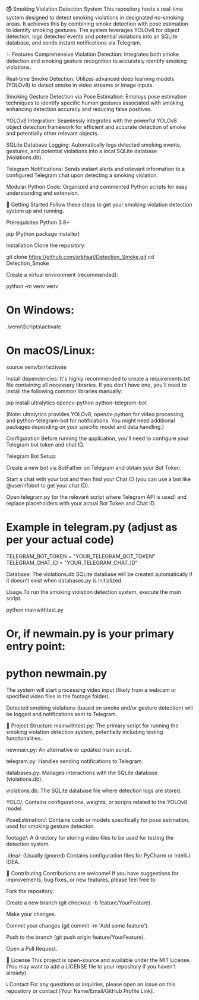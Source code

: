 🚭 Smoking Violation Detection System
This repository hosts a real-time system designed to detect smoking violations in designated no-smoking areas. It achieves this by combining smoke detection with pose estimation to identify smoking gestures. The system leverages YOLOv8 for object detection, logs detected events and potential violations into an SQLite database, and sends instant notifications via Telegram.

✨ Features
Comprehensive Violation Detection: Integrates both smoke detection and smoking gesture recognition to accurately identify smoking violations.

Real-time Smoke Detection: Utilizes advanced deep learning models (YOLOv8) to detect smoke in video streams or image inputs.

Smoking Gesture Detection via Pose Estimation: Employs pose estimation techniques to identify specific human gestures associated with smoking, enhancing detection accuracy and reducing false positives.

YOLOv8 Integration: Seamlessly integrates with the powerful YOLOv8 object detection framework for efficient and accurate detection of smoke and potentially other relevant objects.

SQLite Database Logging: Automatically logs detected smoking events, gestures, and potential violations into a local SQLite database (violations.db).

Telegram Notifications: Sends instant alerts and relevant information to a configured Telegram chat upon detecting a smoking violation.

Modular Python Code: Organized and commented Python scripts for easy understanding and extension.

🚀 Getting Started
Follow these steps to get your smoking violation detection system up and running.

Prerequisites
Python 3.8+

pip (Python package installer)

Installation
Clone the repository:

git clone https://github.com/arkhsat/Detection_Smoke.git
cd Detection_Smoke

Create a virtual environment (recommended):

python -m venv venv
# On Windows:
.\venv\Scripts\activate
# On macOS/Linux:
source venv/bin/activate

Install dependencies:
It's highly recommended to create a requirements.txt file containing all necessary libraries. If you don't have one, you'll need to install the following common libraries manually:

pip install ultralytics opencv-python python-telegram-bot

(Note: ultralytics provides YOLOv8, opencv-python for video processing, and python-telegram-bot for notifications. You might need additional packages depending on your specific model and data handling.)

Configuration
Before running the application, you'll need to configure your Telegram bot token and chat ID.

Telegram Bot Setup:

Create a new bot via BotFather on Telegram and obtain your Bot Token.

Start a chat with your bot and then find your Chat ID (you can use a bot like @userinfobot to get your chat ID).

Open telegram.py (or the relevant script where Telegram API is used) and replace placeholders with your actual Bot Token and Chat ID.

# Example in telegram.py (adjust as per your actual code)
TELEGRAM_BOT_TOKEN = "YOUR_TELEGRAM_BOT_TOKEN"
TELEGRAM_CHAT_ID = "YOUR_TELEGRAM_CHAT_ID"

Database:
The violations.db SQLite database will be created automatically if it doesn't exist when databases.py is initialized.

Usage
To run the smoking violation detection system, execute the main script.

python mainwithtest.py
# Or, if newmain.py is your primary entry point:
# python newmain.py

The system will start processing video input (likely from a webcam or specified video files in the footage folder).

Detected smoking violations (based on smoke and/or gesture detection) will be logged and notifications sent to Telegram.

📁 Project Structure
mainwithtest.py: The primary script for running the smoking violation detection system, potentially including testing functionalities.

newmain.py: An alternative or updated main script.

telegram.py: Handles sending notifications to Telegram.

databases.py: Manages interactions with the SQLite database (violations.db).

violations.db: The SQLite database file where detection logs are stored.

YOLO/: Contains configurations, weights, or scripts related to the YOLOv8 model.

PoseEstimation/: Contains code or models specifically for pose estimation, used for smoking gesture detection.

footage/: A directory for storing video files to be used for testing the detection system.

.idea/: (Usually ignored) Contains configuration files for PyCharm or IntelliJ IDEA.

🤝 Contributing
Contributions are welcome! If you have suggestions for improvements, bug fixes, or new features, please feel free to:

Fork the repository.

Create a new branch (git checkout -b feature/YourFeature).

Make your changes.

Commit your changes (git commit -m 'Add some feature').

Push to the branch (git push origin feature/YourFeature).

Open a Pull Request.

📄 License
This project is open-source and available under the MIT License. (You may want to add a LICENSE file to your repository if you haven't already).

📞 Contact
For any questions or inquiries, please open an issue on this repository or contact [Your Name/Email/GitHub Profile Link].
